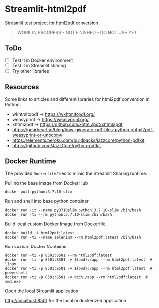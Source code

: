 # Streamlit-html2pdf

Streamlit test project for html2pdf conversion

> WORK IN PROGRESS - NOT FINISHED - DO NOT USE YET

## ToDo

- [ ] Test it in Docker environment
- [ ] Test it in Streamlit sharing
- [ ] Try other libraries

## Resources

Some links to articles and different libraries for html2pdf conversion in Python.

- wkhtmltopdf -> <https://wkhtmltopdf.org/>
- weasyprint -> <https://weasyprint.org/>
- xhtml2pdf -> <https://github.com/xhtml2pdf/xhtml2pdf>
- <https://gearheart.io/blog/how-generate-pdf-files-python-xhtml2pdf-weasyprint-or-unoconv/>
- <https://elements.heroku.com/buildpacks/jazzcore/python-pdfkit>
- <https://github.com/JazzCore/python-pdfkit>

## Docker Runtime

The provided `Dockerfile` tries to mimic the Streamlit Sharing runtime.

Pulling the base image from Docker Hub

```shell
docker pull python:3.7.10-slim
```

Run and shell into base python container

```shell
docker run -it --name py3710slim python:3.7.10-slim /bin/bash
docker run -ti --rm python:3.7.10-slim /bin/bash
```

Build local custom Docker Image from Dockerfile

```shell
docker build -t html2pdf:latest .
docker run -ti --name selenium --rm html2pdf:latest /bin/bash
```

Run custom Docker Container

```shell
docker run -ti -p 8501:8501 --rm html2pdf:latest
docker run -ti -p 8501:8501 -v $(pwd):/app --rm html2pdf:latest  # linux
docker run -ti -p 8501:8501 -v ${pwd}:/app --rm html2pdf:latest  # powershell
docker run -ti -p 8501:8501 -v %cd%:/app --rm html2pdf:latest  # cmd.exe
```

Open the local Streamlit application

<http://localhost:8501> for the local or dockerized application
